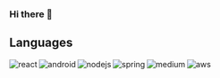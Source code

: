### Hi there 👋

	

## Languages
<img align="left" alt="react" src="https://img.shields.io/badge/react%20-%2320232a.svg?&style=for-the-badge&logo=react&logoColor=%2361DAFB" />
<img align="left" alt="android" src="https://img.shields.io/badge/Android-3DDC84?logo=android&logoColor=white&style=for-the-badge" />
<img align="left" alt="nodejs" src="https://img.shields.io/badge/node.js%20-%2343853D.svg?&style=for-the-badge&logo=node.js&logoColor=white" />
<img align="left" alt="spring" src="https://img.shields.io/badge/spring%20-%236DB33F.svg?&style=for-the-badge&logo=spring&logoColor=white" />
<img align="left" alt="medium" src="https://img.shields.io/badge/postgres-%23316192.svg?&style=for-the-badge&logo=postgresql&logoColor=white" />
<img align="left" alt="aws" src="https://img.shields.io/badge/Amazon%20AWS-%23232F3E?logo=amazon-aws&logoColor=white&style=for-the-badge" />



<!--
**Mohammad-Faisal/Mohammad-Faisal** is a ✨ _special_ ✨ repository because its `README.md` (this file) appears on your GitHub profile.

</br>
## Database
</br>
<img align="left" alt="medium" src="https://img.shields.io/badge/postgres-%23316192.svg?&style=for-the-badge&logo=postgresql&logoColor=white" />
<img align="left" alt="medium" src="https://img.shields.io/badge/MongoDB-%234ea94b.svg?&style=for-the-badge&logo=mongodb&logoColor=white" />
<img align="left" alt="medium" src="https://img.shields.io/badge/mysql-%2300f.svg?&style=for-the-badge&logo=mysql&logoColor=white" />
</br>
## Cloud 
</br>
<img align="left" alt="aws" src="https://img.shields.io/badge/Amazon%20AWS-%23232F3E?logo=amazon-aws&logoColor=white&style=for-the-badge" />
<img align="left" alt="gcp" src="https://img.shields.io/badge/Google%20Cloud-%234285F4?logo=google-cloud&logoColor=white&style=for-the-badge" />



### FrontEnd Stack
<img align="left" alt="react-router" src="https://img.shields.io/badge/react_router%20-CA4245.svg?&style=for-the-badge&logo=react-router&logoColor=white" />
<img align="left" alt="sass" src="https://img.shields.io/badge/sass%20-%23CC6699.svg?&style=for-the-badge&logo=sass&logoColor=white" />
<img align="left" alt="styled-components" src=https://img.shields.io/badge/styled_components%20-DB7093.svg?&style=for-the-badge&logo=styled-components&logoColor=white" />
                                                                                                                                                   
<img align="left" alt="javascript" src="https://img.shields.io/badge/javascript-%23F7DF1E.svg?&style=for-the-badge&logo=javascript&logoColor=black" />
<img align="left" alt="typescript" src="https://img.shields.io/badge/typescript%20-%23007ACC.svg?&style=for-the-badge&logo=typescript&logoColor=white" />
<img align="left" alt="java" src="https://img.shields.io/badge/java-%23ED8B00.svg?&style=for-the-badge&logo=java&logoColor=white" />  
                                                                                                                                                 
## Mobile Development
</br>
<img align="left" alt="kotlin" src="https://img.shields.io/badge/redux%20-%23593d88.svg?&style=for-the-badge&logo=redux&logoColor=white" />
<img align="left" alt="medium" src="https://img.shields.io/badge/kotlin-%230095D5.svg?&style=for-the-badge&logo=kotlin&logoColor=white" />

</br>

## Backend Stack
</br>
<img align="left" alt="nodejs" src="https://img.shields.io/badge/node.js%20-%2343853D.svg?&style=for-the-badge&logo=node.js&logoColor=white" />
<img align="left" alt="express" src="https://img.shields.io/badge/express.js%20-%23404d59.svg?&style=for-the-badge" />
<img align="left" alt="spring" src="https://img.shields.io/badge/spring%20-%236DB33F.svg?&style=for-the-badge&logo=spring&logoColor=white" />


<img align="left" alt="html" src="https://img.shields.io/badge/html5%20-%23E34F26.svg?&style=for-the-badge&logo=html5&logoColor=white" />
<img align="left" alt="css" src="https://img.shields.io/badge/css3%20-%231572B6.svg?&style=for-the-badge&logo=css3&logoColor=white" />


Technology Stack


[<img align="left" alt="medium" src="hhttps://img.shields.io/badge/gmail-D14836?&style=for-the-badge&logo=gmail&logoColor=white" />][gmail]

[<img align="left" alt="linked-in" src="https://img.shields.io/badge/gmail-D14836?&style=for-the-badge&logo=gmail&logoColor=white" />][LinekdIN]

[<img align="left" alt="stack-overflow" src="https://img.shields.io/badge/stack%20overflow-FE7A16?logo=stack-overflow&logoColor=white&style=for-the-badge" />][StackOverflow]

Here are some ideas to get you started:

- 🔭 I’m currently working on ...
- 🌱 I’m currently learning ...
- 👯 I’m looking to collaborate on ...
- 🤔 I’m looking for help with ...
- 💬 Ask me about ...
- 📫 How to reach me: ...
- 😄 Pronouns: ...
- ⚡ Fun fact: ...
-->

